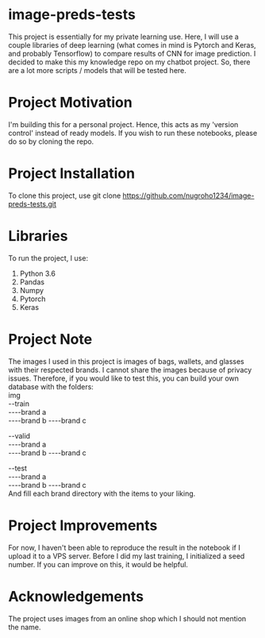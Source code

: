# image-preds-tests
This project is essentially for my private learning use. Here, I will use a couple libraries of deep learning (what comes in mind is Pytorch and Keras, and probably Tensorflow) to compare results of CNN for image prediction. I decided to make this my knowledge repo on my chatbot project. So, there are a lot more scripts / models that will be tested here.

# Project Motivation
I'm building this for a personal project. Hence, this acts as my 'version control' instead of ready models. If you wish to run these notebooks, please do so by cloning the repo.

# Project Installation
To clone this project, use git clone https://github.com/nugroho1234/image-preds-tests.git

# Libraries
To run the project, I use:
1. Python 3.6
2. Pandas
3. Numpy
4. Pytorch
5. Keras

# Project Note
The images I used in this project is images of bags, wallets, and glasses with their respected brands. I cannot share the images because of privacy issues. Therefore, if you would like to test this, you can build your own database with the folders:  
img  
--train  
----brand a  
----brand b
----brand c  

--valid  
----brand a  
----brand b
----brand c  

--test  
----brand a  
----brand b
----brand c  
And fill each brand directory with the items to your liking.

# Project Improvements
For now, I haven't been able to reproduce the result in the notebook if I upload it to a VPS server. Before I did my last training, I initialized a seed number. If you can improve on this, it would be helpful.

# Acknowledgements
The project uses images from an online shop which I should not mention the name. 

